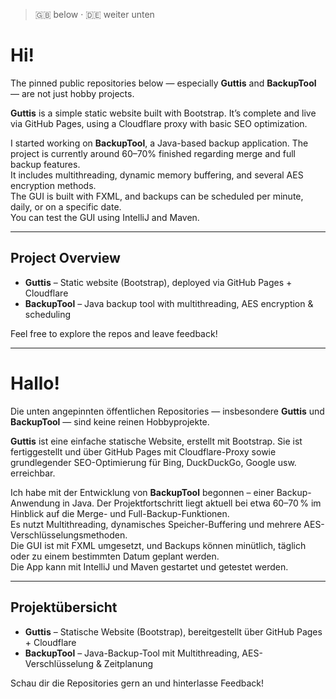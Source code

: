 > 🇬🇧 below · 🇩🇪 weiter unten

# Hi!

The pinned public repositories below — especially **Guttis** and **BackupTool** — are not just hobby projects.

**Guttis** is a simple static website built with Bootstrap. It’s complete and live via GitHub Pages, using a Cloudflare proxy with basic SEO optimization.

I started working on **BackupTool**, a Java-based backup application. The project is currently around 60–70% finished regarding merge and full backup features.  
It includes multithreading, dynamic memory buffering, and several AES encryption methods.  
The GUI is built with FXML, and backups can be scheduled per minute, daily, or on a specific date.  
You can test the GUI using IntelliJ and Maven.

---

## Project Overview

- **Guttis** – Static website (Bootstrap), deployed via GitHub Pages + Cloudflare  
- **BackupTool** – Java backup tool with multithreading, AES encryption & scheduling

Feel free to explore the repos and leave feedback!

---

# Hallo!

Die unten angepinnten öffentlichen Repositories — insbesondere **Guttis** und **BackupTool** — sind keine reinen Hobbyprojekte.

**Guttis** ist eine einfache statische Website, erstellt mit Bootstrap. Sie ist fertiggestellt und über GitHub Pages mit Cloudflare-Proxy sowie grundlegender SEO-Optimierung für Bing, DuckDuckGo, Google usw. erreichbar.

Ich habe mit der Entwicklung von **BackupTool** begonnen – einer Backup-Anwendung in Java. Der Projektfortschritt liegt aktuell bei etwa 60–70 % im Hinblick auf die Merge- und Full-Backup-Funktionen.  
Es nutzt Multithreading, dynamisches Speicher-Buffering und mehrere AES-Verschlüsselungsmethoden.  
Die GUI ist mit FXML umgesetzt, und Backups können minütlich, täglich oder zu einem bestimmten Datum geplant werden.  
Die App kann mit IntelliJ und Maven gestartet und getestet werden.

---

## Projektübersicht

- **Guttis** – Statische Website (Bootstrap), bereitgestellt über GitHub Pages + Cloudflare  
- **BackupTool** – Java-Backup-Tool mit Multithreading, AES-Verschlüsselung & Zeitplanung

Schau dir die Repositories gern an und hinterlasse Feedback!
